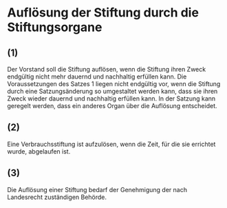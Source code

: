 # Auflösung der Stiftung durch die Stiftungsorgane



## (1)

 Der Vorstand soll die Stiftung auflösen, wenn die Stiftung ihren Zweck endgültig nicht mehr dauernd und nachhaltig erfüllen kann. Die Voraussetzungen des Satzes 1 liegen nicht endgültig vor, wenn die Stiftung durch eine Satzungsänderung so umgestaltet werden kann, dass sie ihren Zweck wieder dauernd und nachhaltig erfüllen kann. In der Satzung kann geregelt werden, dass ein anderes Organ über die Auflösung entscheidet.

## (2)

 Eine Verbrauchsstiftung ist aufzulösen, wenn die Zeit, für die sie errichtet wurde, abgelaufen ist.

## (3)

 Die Auflösung einer Stiftung bedarf der Genehmigung der nach Landesrecht zuständigen Behörde. 

